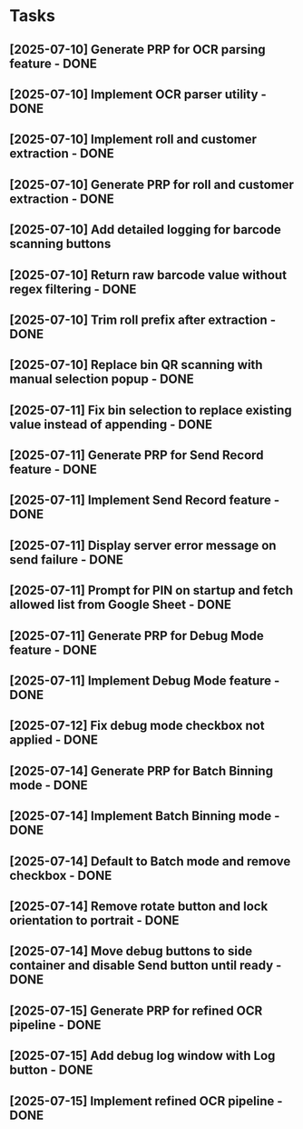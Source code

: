 # Tasks

## [2025-07-10] Generate PRP for OCR parsing feature - DONE
## [2025-07-10] Implement OCR parser utility - DONE
## [2025-07-10] Implement roll and customer extraction - DONE
## [2025-07-10] Generate PRP for roll and customer extraction - DONE
## [2025-07-10] Add detailed logging for barcode scanning buttons
## [2025-07-10] Return raw barcode value without regex filtering - DONE
## [2025-07-10] Trim roll prefix after extraction - DONE
## [2025-07-10] Replace bin QR scanning with manual selection popup - DONE
## [2025-07-11] Fix bin selection to replace existing value instead of appending - DONE
## [2025-07-11] Generate PRP for Send Record feature - DONE
## [2025-07-11] Implement Send Record feature - DONE
## [2025-07-11] Display server error message on send failure - DONE
## [2025-07-11] Prompt for PIN on startup and fetch allowed list from Google Sheet - DONE


## [2025-07-11] Generate PRP for Debug Mode feature - DONE
## [2025-07-11] Implement Debug Mode feature - DONE
## [2025-07-12] Fix debug mode checkbox not applied - DONE
## [2025-07-14] Generate PRP for Batch Binning mode - DONE
## [2025-07-14] Implement Batch Binning mode - DONE
## [2025-07-14] Default to Batch mode and remove checkbox - DONE
## [2025-07-14] Remove rotate button and lock orientation to portrait - DONE
## [2025-07-14] Move debug buttons to side container and disable Send button until ready - DONE


## [2025-07-15] Generate PRP for refined OCR pipeline - DONE
## [2025-07-15] Add debug log window with Log button - DONE
## [2025-07-15] Implement refined OCR pipeline - DONE
